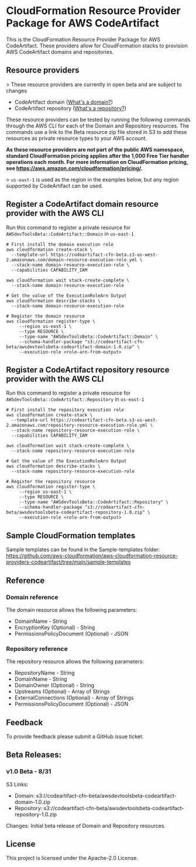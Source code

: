 # CloudFormation Resource Provider Package for AWS CodeArtifact

This is the CloudFormation Resource Provider Package for AWS CodeArtifact. These providers allow for CloudFormation stacks to provision AWS CodeArtifact domains and repositories.

## Resource providers

\> These resource providers are currently in open beta and are subject to changes

* CodeArtifact domain ([What's a domain?](https://docs.aws.amazon.com/codeartifact/latest/ug/codeartifact-concepts.html#welcome-concepts-domain))
* CodeArtifact repository ([What's a repository?](https://docs.aws.amazon.com/codeartifact/latest/ug/codeartifact-concepts.html#welcome-concepts-repository))

These resource providers can be tested by running the following commands through the AWS CLI for each of the Domain and Repository resources. The commands use a link to the Beta resource zip file stored in S3 to add these resources as private resource types to your AWS account.

**As these resource providers are not part of the public AWS namespace, standard CloudFormation pricing applies after the 1,000 Free Tier handler operations each month. For more information on CloudFormation pricing, see https://aws.amazon.com/cloudformation/pricing/.**

\> `us-east-1` is used as the region in the examples below, but any region supported by CodeArtifact can be used.

## Register a CodeArtifact domain resource provider with the AWS CLI
Run this command to register a private resource for `AWSdevToolsBeta::CodeArtifact::Domain` in `us-east-1`

```
# First install the domain execution role
aws cloudformation create-stack \
  --template-url https://codeartifact-cfn-beta.s3-us-west-2.amazonaws.com/domain-resource-execution-role.yml \
  --stack-name domain-resource-execution-role \
  --capabilities CAPABILITY_IAM

aws cloudformation wait stack-create-complete \
  --stack-name domain-resource-execution-role

# Get the value of the ExecutionRoleArn Output
aws cloudformation describe-stacks \
  --stack-name domain-resource-execution-role

# Register the domain resource
aws cloudformation register-type \
     --region us-east-1 \
     --type RESOURCE \
     --type-name "AWSdevToolsBeta::CodeArtifact::Domain" \
     --schema-handler-package "s3://codeartifact-cfn-beta/awsdevtoolsbeta-codeartifact-domain-1.0.zip" \
     --execution-role <role-arn-from-output>
```

## Register a CodeArtifact repository resource provider with the AWS CLI
Run this command to register a private resource for `AWSdevToolsBeta::CodeArtifact::Repository` in `us-east-1`

```
# First install the repository execution role
aws cloudformation create-stack \
  --template-url https://codeartifact-cfn-beta.s3-us-west-2.amazonaws.com/repository-resource-execution-role.yml \
  --stack-name repository-resource-execution-role \
  --capabilities CAPABILITY_IAM

aws cloudformation wait stack-create-complete \
  --stack-name repository-resource-execution-role

# Get the value of the ExecutionRoleArn Output
aws cloudformation describe-stacks \
  --stack-name repository-resource-execution-role

# Register the repository resource
aws cloudformation register-type \
     --region us-east-1 \
     --type RESOURCE \
     --type-name "AWSdevToolsBeta::CodeArtifact::Repository" \
     --schema-handler-package "s3://codeartifact-cfn-beta/awsdevtoolsbeta-codeartifact-repository-1.0.zip" \
     --execution-role <role-arn-from-output>
```

## Sample CloudFormation templates

Sample templates can be found in the Sample-templates folder:
https://github.com/aws-cloudformation/aws-cloudformation-resource-providers-codeartifact/tree/main/sample-templates

## Reference

### Domain reference

The domain resource allows the following parameters:

* DomainName - String
* EncryptionKey (Optional) - String
* PermissionsPolicyDocument (Optional)  - JSON

### Repository reference

The repository resource allows the following parameters:

* RepositoryName - String
* DomainName - String
* DomainOwner (Optional) - String
* Upstreams (Optional) - Array of Strings
* ExternalConnections (Optional)  - Array of Strings
* PermissionsPolicyDocument (Optional)  - JSON

## Feedback

To provide feedback please submit a GitHub issue ticket.

## Beta Releases:

### v1.0 Beta - 8/31

S3 Links:

* Domain: s3://codeartifact-cfn-beta/awsdevtoolsbeta-codeartifact-domain-1.0.zip
* Repository: s3://codeartifact-cfn-beta/awsdevtoolsbeta-codeartifact-repository-1.0.zip

Changes: Initial beta release of Domain and Repository resources.

## License

This project is licensed under the Apache-2.0 License.
